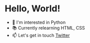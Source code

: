 <h1> Hello, World! </h1>

- :snake: I'm interested in Python
- :books: Currently relearning HTML, CSS
- :mailbox: Let's get in touch [Twitter](https://twitter.com/dennisgocong)
